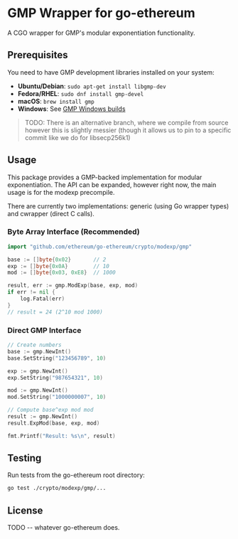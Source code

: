 # GMP Wrapper for go-ethereum

A CGO wrapper for GMP's modular exponentiation functionality.

## Prerequisites

You need to have GMP development libraries installed on your system:

- **Ubuntu/Debian**: `sudo apt-get install libgmp-dev`
- **Fedora/RHEL**: `sudo dnf install gmp-devel`
- **macOS**: `brew install gmp`
- **Windows**: See [GMP Windows builds](https://gmplib.org/)

> TODO: There is an alternative branch, where we compile from source however this is slightly messier (though it allows us to pin to a specific commit like we do for libsecp256k1)

## Usage

This package provides a GMP-backed implementation for modular exponentiation. The API can be expanded, however right now, the main usage is for the modexp precompile.

There are currently two implementations: generic (using Go wrapper types) and cwrapper (direct C calls).

### Byte Array Interface (Recommended)

```go
import "github.com/ethereum/go-ethereum/crypto/modexp/gmp"

base := []byte{0x02}       // 2
exp := []byte{0x0A}        // 10  
mod := []byte{0x03, 0xE8}  // 1000

result, err := gmp.ModExp(base, exp, mod)
if err != nil {
    log.Fatal(err)
}
// result = 24 (2^10 mod 1000)
```

### Direct GMP Interface

```go
// Create numbers
base := gmp.NewInt()
base.SetString("123456789", 10)

exp := gmp.NewInt()
exp.SetString("987654321", 10)

mod := gmp.NewInt()
mod.SetString("1000000007", 10)

// Compute base^exp mod mod
result := gmp.NewInt()
result.ExpMod(base, exp, mod)

fmt.Printf("Result: %s\n", result)
```


## Testing

Run tests from the go-ethereum root directory:

```bash
go test ./crypto/modexp/gmp/...
```

## License

TODO -- whatever go-ethereum does.